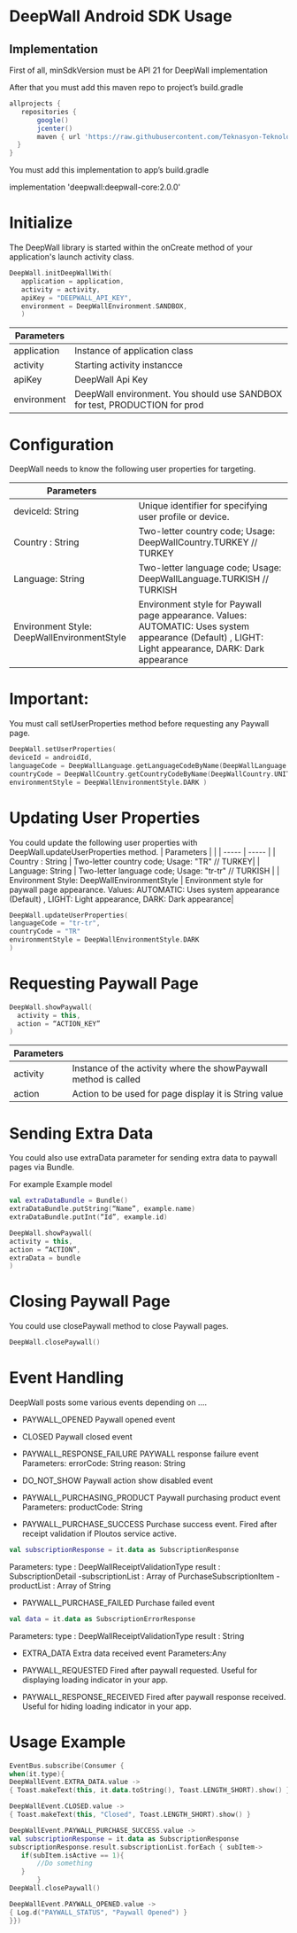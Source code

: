 # DeepWall Android SDK Usage

## Implementation

First of all, minSdkVersion must be API 21 for DeepWall implementation

After that you must add this maven repo to project’s build.gradle

```gradle
allprojects {
   repositories {
       google()
       jcenter()
       maven { url 'https://raw.githubusercontent.com/Teknasyon-Teknoloji/deepwall-android-sdk/master/' }
  }
} 
``` 

You must add this implementation to app’s build.gradle

implementation 'deepwall:deepwall-core:2.0.0'

# Initialize
The DeepWall library is started within the onCreate method of your application's launch activity class.

```kotlin
DeepWall.initDeepWallWith(
   application = application,
   activity = activity,
   apiKey = "DEEPWALL_API_KEY",
   environment = DeepWallEnvironment.SANDBOX,
   )
   ``` 



| Parameters | |
| ----- | ----- |
| application | Instance of application class |
| activity | Starting activity instancce |
| apiKey | DeepWall Api Key |
| environment | DeepWall environment. You should use SANDBOX for test, PRODUCTION for prod |




# Configuration

DeepWall needs to know the following user properties for targeting.

| Parameters | |
| ----- | ----- |
| deviceId: String | Unique identifier for specifying user profile or device. |
| Country : String | Two-letter country code; Usage: DeepWallCountry.TURKEY // TURKEY|
| Language: String | Two-letter language code; Usage: DeepWallLanguage.TURKISH // TURKISH  |
| Environment Style: DeepWallEnvironmentStyle | Environment style for Paywall page appearance. Values: AUTOMATIC: Uses system appearance (Default) , LIGHT: Light appearance, DARK: Dark appearance|





# Important:
You must call setUserProperties method before requesting any Paywall page.

```kotlin
DeepWall.setUserProperties( 
deviceId = androidId, 
languageCode = DeepWallLanguage.getLanguageCodeByName(DeepWallLanguage.ENGLISH_UNITED_STATES), 
countryCode = DeepWallCountry.getCountryCodeByName(DeepWallCountry.UNITED_STATES_OF_AMERICA),
environmentStyle = DeepWallEnvironmentStyle.DARK )
 ``` 
 
# Updating User Properties

You could update the following user properties with DeepWall.updateUserProperties method.
| Parameters | |
| ----- | ----- |
| Country : String | Two-letter country code; Usage: "TR" // TURKEY|
| Language: String | Two-letter language code; Usage: "tr-tr" // TURKISH  |
| Environment Style: DeepWallEnvironmentStyle | Environment style for paywall page appearance. Values: AUTOMATIC: Uses system appearance (Default) , LIGHT: Light appearance, DARK: Dark appearance|

 ```kotlin
DeepWall.updateUserProperties(
languageCode = "tr-tr", 
countryCode = "TR"
environmentStyle = DeepWallEnvironmentStyle.DARK  
)
 ``` 

# Requesting Paywall Page

 ``` kotlin
DeepWall.showPaywall(
   activity = this,
   action = “ACTION_KEY”
)
 ``` 

| Parameters | |
| ----- | ----- |
| activity | Instance of the activity where the showPaywall method is called |
| action | Action to be used for page display it is String value|

 
# Sending Extra Data
You could also use extraData parameter for sending extra data to paywall pages via Bundle. 

For example Example model

 ``` kotlin
val extraDataBundle = Bundle()
extraDataBundle.putString(“Name”, example.name)
extraDataBundle.putInt(“Id”, example.id)
 ``` 

 ``` kotlin 
DeepWall.showPaywall(
activity = this,
action = “ACTION”,
extraData = bundle
)
 ``` 
 
# Closing Paywall Page
You could use closePaywall method to close Paywall pages.
 ``` kotlin
DeepWall.closePaywall()
 ``` 
 
# Event Handling
DeepWall posts some various events depending on ....

- PAYWALL_OPENED
Paywall opened event
 
- CLOSED
Paywall closed event

- PAYWALL_RESPONSE_FAILURE
PAYWALL response failure event
Parameters:
errorCode: String
reason: String

- DO_NOT_SHOW
Paywall action show disabled event

- PAYWALL_PURCHASING_PRODUCT
Paywall purchasing product event
Parameters:
productCode: String


- PAYWALL_PURCHASE_SUCCESS
Purchase success event. Fired after receipt validation if Ploutos service active.
```kotlin 
val subscriptionResponse = it.data as SubscriptionResponse
```
Parameters:
type : DeepWallReceiptValidationType
result : SubscriptionDetail
-subscriptionList : Array of PurchaseSubscriptionItem
-productList : Array of String


- PAYWALL_PURCHASE_FAILED
Purchase failed event
```kotlin 
val data = it.data as SubscriptionErrorResponse
```
Parameters:
type : DeepWallReceiptValidationType
result : String

- EXTRA_DATA
Extra data received event
Parameters:Any

- PAYWALL_REQUESTED
Fired after paywall requested. Useful for displaying loading indicator in your app.

- PAYWALL_RESPONSE_RECEIVED
Fired after paywall response received. Useful for hiding loading indicator in your app.

# Usage Example

 ``` kotlin
EventBus.subscribe(Consumer { 
when(it.type){
DeepWallEvent.EXTRA_DATA.value -> 
{ Toast.makeText(this, it.data.toString(), Toast.LENGTH_SHORT).show() } 

DeepWallEvent.CLOSED.value -> 
{ Toast.makeText(this, "Closed", Toast.LENGTH_SHORT).show() } 

DeepWallEvent.PAYWALL_PURCHASE_SUCCESS.value -> 
val subscriptionResponse = it.data as SubscriptionResponse
subscriptionResponse.result.subscriptionList.forEach { subItem->
    if(subItem.isActive == 1){
        //Do something
    }
        }
DeepWall.closePaywall()

DeepWallEvent.PAYWALL_OPENED.value -> 
{ Log.d("PAYWALL_STATUS", "Paywall Opened") } 
}})
 ``` 
 



